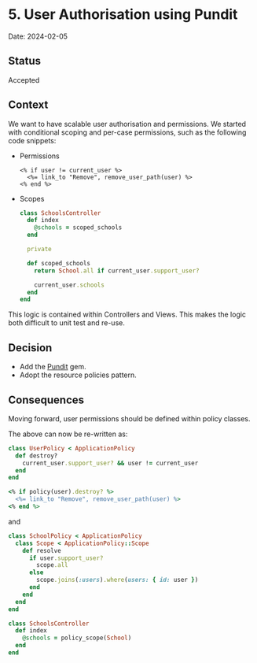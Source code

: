 # 5. User Authorisation using Pundit

Date: 2024-02-05

## Status

Accepted

## Context

We want to have scalable user authorisation and permissions. We started with conditional scoping and per-case permissions, such as the following code snippets:

- Permissions

  ```erb
  <% if user != current_user %>
    <%= link_to "Remove", remove_user_path(user) %>
  <% end %>
  ```

- Scopes

  ```ruby
  class SchoolsController
    def index
      @schools = scoped_schools
    end

    private

    def scoped_schools
      return School.all if current_user.support_user?

      current_user.schools
    end
  end
  ```

This logic is contained within Controllers and Views. This makes the logic both difficult to unit test and re-use.

## Decision

- Add the [Pundit](https://github.com/varvet/pundit) gem.
- Adopt the resource policies pattern.

## Consequences

Moving forward, user permissions should be defined within policy classes.

The above can now be re-written as:

```ruby
class UserPolicy < ApplicationPolicy
  def destroy?
    current_user.support_user? && user != current_user
  end
end

<% if policy(user).destroy? %>
  <%= link_to "Remove", remove_user_path(user) %>
<% end %>
```

and

```ruby
class SchoolPolicy < ApplicationPolicy
  class Scope < ApplicationPolicy::Scope
    def resolve
      if user.support_user?
        scope.all
      else
        scope.joins(:users).where(users: { id: user })
      end
    end
  end
end

class SchoolsController
  def index
    @schools = policy_scope(School)
  end
end
```
